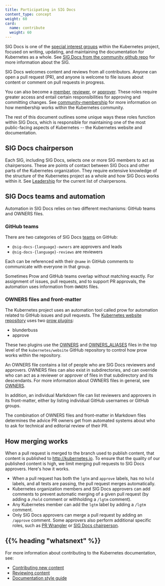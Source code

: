 ```yaml
---
title: Participating in SIG Docs
content_type: concept
weight: 60
card:
  name: contribute
  weight: 60
---
```


<!-- overview -->

SIG Docs is one of the
[special interest groups](https://github.com/kubernetes/community/blob/master/sig-list.md)
within the Kubernetes project, focused on writing, updating, and maintaining
the documentation for Kubernetes as a whole. See
[SIG Docs from the community github repo](https://github.com/kubernetes/community/tree/master/sig-docs)
for more information about the SIG.

SIG Docs welcomes content and reviews from all contributors. Anyone can open a
pull request (PR), and anyone is welcome to file issues about content or comment
on pull requests in progress.

You can also become a [member](/docs/contribute/participate/roles-and-responsibilities/#members),
[reviewer](/docs/contribute/participate/roles-and-responsibilities/#reviewers), or
[approver](/docs/contribute/participate/roles-and-responsibilities/#approvers).
These roles require greater access and entail certain responsibilities for
approving and committing changes. See
[community-membership](https://github.com/kubernetes/community/blob/master/community-membership.md)
for more information on how membership works within the Kubernetes community.

The rest of this document outlines some unique ways these roles function within
SIG Docs, which is responsible for maintaining one of the most public-facing
aspects of Kubernetes -- the Kubernetes website and documentation.

<!-- body -->

## SIG Docs chairperson

Each SIG, including SIG Docs, selects one or more SIG members to act as
chairpersons. These are points of contact between SIG Docs and other parts of
the Kubernetes organization. They require extensive knowledge of the structure
of the Kubernetes project as a whole and how SIG Docs works within it. See
[Leadership](https://github.com/kubernetes/community/tree/master/sig-docs#leadership)
for the current list of chairpersons.

## SIG Docs teams and automation

Automation in SIG Docs relies on two different mechanisms:
GitHub teams and OWNERS files.

### GitHub teams

There are two categories of SIG Docs [teams](https://github.com/orgs/kubernetes/teams?query=sig-docs) on GitHub:

- `@sig-docs-{language}-owners` are approvers and leads
- `@sig-docs-{language}-reviews` are reviewers

Each can be referenced with their `@name` in GitHub comments to communicate with
everyone in that group.

Sometimes Prow and GitHub teams overlap without matching exactly. For
assignment of issues, pull requests, and to support PR approvals, the
automation uses information from `OWNERS` files.

### OWNERS files and front-matter

The Kubernetes project uses an automation tool called prow for automation
related to GitHub issues and pull requests. The
[Kubernetes website repository](https://github.com/kubernetes/website) uses
two [prow plugins](https://github.com/kubernetes/test-infra/tree/master/prow/plugins):

- blunderbuss
- approve

These two plugins use the
[OWNERS](https://github.com/kubernetes/website/blob/main/OWNERS) and
[OWNERS_ALIASES](https://github.com/kubernetes/website/blob/main/OWNERS_ALIASES)
files in the top level of the `kubernetes/website` GitHub repository to control
how prow works within the repository.

An OWNERS file contains a list of people who are SIG Docs reviewers and
approvers. OWNERS files can also exist in subdirectories, and can override who
can act as a reviewer or approver of files in that subdirectory and its
descendants. For more information about OWNERS files in general, see
[OWNERS](https://github.com/kubernetes/community/blob/master/contributors/guide/owners.md).

In addition, an individual Markdown file can list reviewers and approvers in its
front-matter, either by listing individual GitHub usernames or GitHub groups.

The combination of OWNERS files and front-matter in Markdown files determines
the advice PR owners get from automated systems about who to ask for technical
and editorial review of their PR.

## How merging works

When a pull request is merged to the branch used to publish content, that content is published to http://kubernetes.io. To ensure that
the quality of our published content is high, we limit merging pull requests to
SIG Docs approvers. Here's how it works.

- When a pull request has both the `lgtm` and `approve` labels, has no `hold`
  labels, and all tests are passing, the pull request merges automatically.
- Kubernetes organization members and SIG Docs approvers can add comments to
  prevent automatic merging of a given pull request (by adding a `/hold` comment
  or withholding a `/lgtm` comment).
- Any Kubernetes member can add the `lgtm` label by adding a `/lgtm` comment.
- Only SIG Docs approvers can merge a pull request
  by adding an `/approve` comment. Some approvers also perform additional
  specific roles, such as [PR Wrangler](/docs/contribute/participate/pr-wranglers/) or
  [SIG Docs chairperson](#sig-docs-chairperson).

## {{% heading "whatsnext" %}}

For more information about contributing to the Kubernetes documentation, see:

- [Contributing new content](/docs/contribute/new-content/)
- [Reviewing content](/docs/contribute/review/reviewing-prs)
- [Documentation style guide](/docs/contribute/style/)
